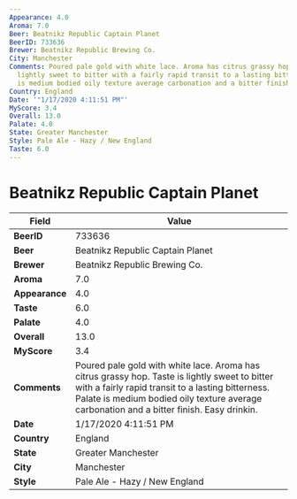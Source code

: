 ```yaml
---
Appearance: 4.0
Aroma: 7.0
Beer: Beatnikz Republic Captain Planet
BeerID: 733636
Brewer: Beatnikz Republic Brewing Co.
City: Manchester
Comments: Poured pale gold with white lace. Aroma has citrus grassy hop. Taste is
  lightly sweet to bitter with a fairly rapid transit to a lasting bitterness. Palate
  is medium bodied oily texture average carbonation and a bitter finish. Easy drinkin.
Country: England
Date: '"1/17/2020 4:11:51 PM"'
MyScore: 3.4
Overall: 13.0
Palate: 4.0
State: Greater Manchester
Style: Pale Ale - Hazy / New England
Taste: 6.0
---
```


# Beatnikz Republic Captain Planet

| Field         | Value |
|---------------|-------|
| **BeerID** | 733636 |
| **Beer** | Beatnikz Republic Captain Planet |
| **Brewer** | Beatnikz Republic Brewing Co. |
| **Aroma** | 7.0 |
| **Appearance** | 4.0 |
| **Taste** | 6.0 |
| **Palate** | 4.0 |
| **Overall** | 13.0 |
| **MyScore** | 3.4 |
| **Comments** | Poured pale gold with white lace. Aroma has citrus grassy hop. Taste is lightly sweet to bitter with a fairly rapid transit to a lasting bitterness. Palate is medium bodied oily texture average carbonation and a bitter finish. Easy drinkin. |
| **Date** | 1/17/2020 4:11:51 PM |
| **Country** | England |
| **State** | Greater Manchester |
| **City** | Manchester |
| **Style** | Pale Ale - Hazy / New England |
